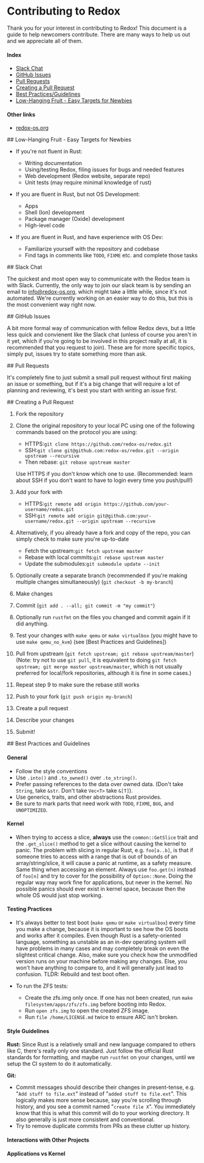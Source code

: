 # Contributing to Redox

Thank you for your interest in contributing to Redox! This document is a guide to help newcomers contribute. There are many ways to help us out and we appreciate all of them.

#### Index

- [Slack Chat](#slack)
- [GitHub Issues](#gh-issues)
- [Pull Requests](#prs)
- [Creating a Pull Request](#creating-a-pr)
- [Best Practices/Guidelines](#best-practices)
- [Low-Hanging Fruit - Easy Targets for Newbies](#easy-targets)

#### Other links

- [redox-os.org](http://redox-os.org)

<!-- TODO add more links here -->

<a name="easy-targets" />
## Low-Hanging Fruit - Easy Targets for Newbies

<!-- TODO improve this section -->

- If you're not fluent in Rust:
    - Writing documentation
    - Using/testing Redox, filing issues for bugs and needed features
    - Web development (Redox website, separate repo)
    - Unit tests (may require minimal knowledge of rust)

- If you are fluent in Rust, but not OS Development:
    - Apps
    - Shell (Ion) development
    - Package manager (Oxide) development
    - High-level code

- If you are fluent in Rust, and have experience with OS Dev:
    - Familiarize yourself with the repository and codebase
    - Find tags in comments like `TODO`, `FIXME` etc. and complete those tasks

<a name="slack" />
## Slack Chat

The quickest and most open way to communicate with the Redox team is with Slack. Currently, the only way to join our slack team is by sending an email to [info@redox-os.org](mailto:info@redox-os.org), which might take a little while, since it's not automated. We're currently working on an easier way to do this, but this is the most convenient way right now.

<a name="gh-issues" />
## GitHub Issues

A bit more formal way of communication with fellow Redox devs, but a little less quick and convienent like the Slack chat (unless of course you aren't in it yet, which if you're going to be involved in this project really at all, it is recommended that you request to join). These are for more specific topics, simply put, issues try to state something more than ask.

<a name="prs" />
## Pull Requests

It's completely fine to just submit a small pull request without first making an issue or something, but if it's a big change that will require a lot of planning and reviewing, it's best you start with writing an issue first.

<a name="creating-a-pr" />
## Creating a Pull Request

1. Fork the repository
2. Clone the original repository to your local PC using one of the following commands based on the protocol you are using:
    - HTTPS:`git clone https://github.com/redox-os/redox.git`
    - SSH:`git clone git@github.com:redox-os/redox.git --origin upstream --recursive`
    - Then rebase: `git rebase upstream master`

    Use HTTPS if you don't know which one to use. (Recommended: learn about SSH if you don't want to have to login every time you push/pull!)
3. Add your fork with
    - HTTPS:`git remote add origin https://github.com/your-username/redox.git`
    - SSH:`git remote add origin git@github.com:your-username/redox.git --origin upstream --recursive`
4. Alternatively, if you already have a fork and copy of the repo, you can simply check to make sure you're up-to-date
    - Fetch the upstream:`git fetch upstream master` 
    - Rebase with local commits:`git rebase upstream master`
    - Update the submodules:`git submodule update --init`
5. Optionally create a separate branch (recommended if you're making multiple changes simultaneously) (`git checkout -b my-branch`)
6. Make changes
7. Commit (`git add . --all; git commit -m "my commit"`)
8. Optionally run `rustfmt` on the files you changed and commit again if it did anything.
9. Test your changes with `make qemu` or `make virtualbox` (you might have to use `make qemu_no_kvm`) (see [Best Practices and Guidelines])
10. Pull from upstream (`git fetch upstream; git rebase upstream/master`) (Note: try not to use `git pull`, it is equivalent to doing `git fetch upstream; git merge master upstream/master`, which is not usually preferred for local/fork repositories, although it is fine in some cases.)
11. Repeat step 9 to make sure the rebase still works
12. Push to your fork (`git push origin my-branch`)
13. Create a pull request
14. Describe your changes
15. Submit!

<a name="best-practices" />
## Best Practices and Guidelines

<!-- TODO add this section to the index/TOC -->

#### General

- Follow the style conventions
- Use `.into()` and `.to_owned()` over `.to_string()`.
- Prefer passing references to the data over owned data. (Don't take `String`, take `&str`. Don't take `Vec<T>` take `&[T]`).
- Use generics, traits, and other abstractions Rust provides.
- Be sure to mark parts that need work with `TODO`, `FIXME`, `BUG`, and `UNOPTIMIZED`.

#### Kernel

- When trying to access a slice, **always** use the `common::GetSlice` trait and the `.get_slice()` method to get a slice without causing the kernel to panic. The problem with slicing in regular Rust, e.g. `foo[a..b]`, is that if someone tries to access with a range that is out of bounds of an array/string/slice, it will cause a panic at runtime, as a safety measure. Same thing when accessing an element. Always use `foo.get(n)` instead of `foo[n]` and try to cover for the possibility of `Option::None`. Doing the regular way may work fine for applications, but never in the kernel. No possible panics should ever exist in kernel space, because then the whole OS would just stop working.

#### Testing Practices

- It's always better to test boot (`make qemu` or `make virtualbox`) every time you make a change, because it is important to see how the OS boots and works after it compiles. Even though Rust is a safety-oriented language, something as unstable as an in-dev operating system will have problems in many cases and may completely break on even the slightest critical change. Also, make sure you check how the unmodified version runs on your machine before making any changes. Else, you won't have anything to compare to, and it will generally just lead to confusion. TLDR: Rebuild and test boot often.

- To run the ZFS tests:
    - Create the zfs.img only once. If one has not been created, run `make filesystem/apps/zfs/zfs.img` before booting into Redox.
    - Run `open zfs.img` to open the created ZFS image.
    - Run `file /home/LICENSE.md` twice to ensure ARC isn't broken.

#### Style Guidelines

<!-- TODO improve this section -->

**Rust:**
Since Rust is a relatively small and new language compared to others like C, there's really only one standard. Just follow the official Rust standards for formatting, and maybe run `rustfmt` on your changes, until we setup the CI system to do it automatically.

**Git:**
- Commit messages should describe their changes in present-tense, e.g. "`Add stuff to file.ext`" instead of "`added stuff to file.ext`". This logically makes more sense because, say you're scrolling through history, and you see a commit named "`create file X`". You immediately know that this is what this commit will do to your working directory. It also generally is just more consistent and conventional.
- Try to remove duplicate commits from PRs as these clutter up history.

#### Interactions with Other Projects

<!-- TODO fill out this section -->

#### Applications vs Kernel

<!-- TODO fill out this section -->
